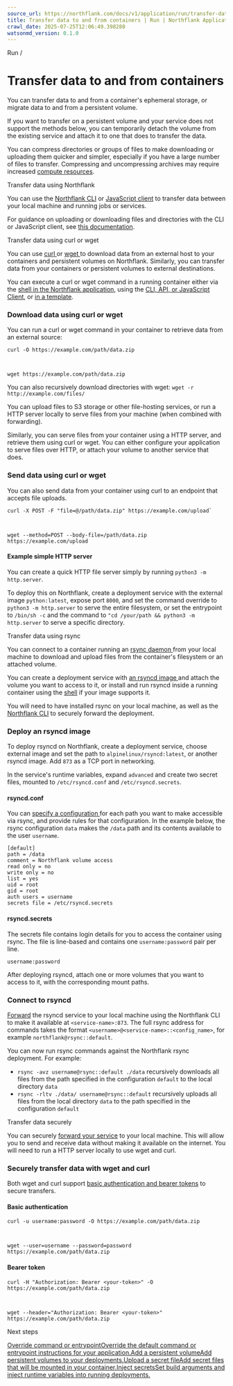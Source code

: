 ```yaml
---
source_url: https://northflank.com/docs/v1/application/run/transfer-data-to-and-from-containers
title: Transfer data to and from containers | Run | Northflank Application docs
crawl_date: 2025-07-25T12:06:49.398280
watsonmd_version: 0.1.0
---
```


Run / 

# Transfer data to and from containers

You can transfer data to and from a container's ephemeral storage, or migrate data to and from a persistent volume.

If you want to transfer on a persistent volume and your service does not support the methods below, you can temporarily detach the volume from the existing service and attach it to one that does to transfer the data.

You can compress directories or groups of files to make downloading or uploading them quicker and simpler, especially if you have a large number of files to transfer. Compressing and uncompressing archives may require increased [compute resources](../scale/scale-cpu-and-memory).

Transfer data using Northflank

You can use the [Northflank CLI](/docs/v1/api/use-the-cli) or [JavaScript client](/docs/v1/api/use-the-javascript-client) to transfer data between your local machine and running jobs or services.

For guidance on uploading or downloading files and directories with the CLI or JavaScript client, see [this documentation](/docs/v1/api/copy-files).

Transfer data using curl or wget

You can use [curl ](https://curl.se/docs/manpage.html) or [wget ](https://www.gnu.org/software/wget/manual/wget.html) to download data from an external host to your containers and persistent volumes on Northflank. Similarly, you can transfer data from your containers or persistent volumes to external destinations.

You can execute a curl or wget command in a running container either via the [shell in the Northflank application](access-running-containers-locally#execute-commands-in-a-container), using the [CLI, API, or JavaScript Client](../../api/execute-command), or [in a template](access-running-containers-locally#execute-commands-in-an-action-node).

### Download data using curl or wget

You can run a curl or wget command in your container to retrieve data from an external source:
    
    
    curl -O https://example.com/path/data.zip
    
    
    
    wget https://example.com/path/data.zip
    

You can also recursively download directories with wget: `wget -r http://example.com/files/`

You can upload files to S3 storage or other file-hosting services, or run a HTTP server locally to serve files from your machine (when combined with forwarding).

Similarly, you can serve files from your container using a HTTP server, and retrieve them using curl or wget. You can either configure your application to serve files over HTTP, or attach your volume to another service that does.

### Send data using curl or wget

You can also send data from your container using curl to an endpoint that accepts file uploads.
    
    
    curl -X POST -F "file=@/path/data.zip" https://example.com/upload`
    
    
    
    wget --method=POST --body-file=/path/data.zip https://example.com/upload
    

#### Example simple HTTP server

You can create a quick HTTP file server simply by running `python3 -m http.server`.

To deploy this on Northflank, create a deployment service with the external image `python:latest`, expose port `8000`, and set the command override to `python3 -m http.server` to serve the entire filesystem, or set the entrypoint to `/bin/sh -c` and the command to `"cd /your/path && python3 -m http.server` to serve a specific directory.

Transfer data using rsync

You can connect to a container running an [rsync daemon ](https://man7.org/linux/man-pages/man1/rsync.1.html) from your local machine to download and upload files from the container's filesystem or an attached volume.

You can create a deployment service with [an rsyncd image ](https://hub.docker.com/r/alpinelinux/rsyncd) and attach the volume you want to access to it, or install and run rsyncd inside a running container using the [shell](access-running-containers-locally#execute-commands-in-a-container) if your image supports it.

You will need to have installed rsync on your local machine, as well as the [Northflank CLI](../../api/use-the-cli) to securely forward the deployment.

### Deploy an rsyncd image

To deploy rsyncd on Northflank, create a deployment service, choose external image and set the path to `alpinelinux/rsyncd:latest`, or another rsyncd image. Add `873` as a TCP port in networking.

In the service's runtime variables, expand `advanced` and create two secret files, mounted to `/etc/rsyncd.conf` and `/etc/rsyncd.secrets`.

#### rsyncd.conf

You can [specify a configuration ](https://www.man7.org/linux/man-pages/man5/rsyncd.conf.5.html) for each path you want to make accessible via rsync, and provide rules for that configuration. In the example below, the rsync configuration `data` makes the `/data` path and its contents available to the user `username`.
    
    
    [default]
    path = /data
    comment = Northflank volume access
    read only = no
    write only = no
    list = yes
    uid = root
    gid = root
    auth users = username
    secrets file = /etc/rsyncd.secrets
    

#### rsyncd.secrets

The secrets file contains login details for you to access the container using rsync. The file is line-based and contains one `username:password` pair per line.
    
    
    username:password
    

After deploying rsyncd, attach one or more volumes that you want to access to it, with the corresponding mount paths.

### Connect to rsyncd

[Forward](../../api/forwarding) the rsyncd service to your local machine using the Northflank CLI to make it available at `<service-name>:873`. The full rsync address for commands takes the format `<username>@<service-name>::<config_name>`, for example `northflank@rsync::default`.

You can now run rsync commands against the Northflank rsync deployment. For example:

  * `rsync -avz username@rsync::default ./data` recursively downloads all files from the path specified in the configuration `default` to the local directory `data`
  * `rsync -rltv ./data/ username@rsync::default` recursively uploads all files from the local directory `data` to the path specified in the configuration `default`



Transfer data securely

You can securely [forward your service](../../api/forwarding) to your local machine. This will allow you to send and receive data without making it available on the internet. You will need to run a HTTP server locally to use wget and curl.

### Securely transfer data with wget and curl

Both wget and curl support [basic authentication and bearer tokens](../network/create-path-based-security-policies#require-credentials) to secure transfers.

#### Basic authentication

    
    
    curl -u username:password -O https://example.com/path/data.zip
    
    
    
    wget --user=username --password=password https://example.com/path/data.zip
    

#### Bearer token

    
    
    curl -H "Authorization: Bearer <your-token>" -O https://example.com/path/data.zip
    
    
    
    wget --header="Authorization: Bearer <your-token>" https://example.com/path/data.zip
    

Next steps

[Override command or entrypointOverride the default command or entrypoint instructions for your application.](/docs/v1/application/run/override-command-entrypoint)[Add a persistent volumeAdd persistent volumes to your deployments.](/docs/v1/application/databases-and-persistence/add-a-volume)[Upload a secret fileAdd secret files that will be mounted in your container.](/docs/v1/application/secure/upload-secret-files)[Inject secretsSet build arguments and inject runtime variables into running deployments.](/docs/v1/application/secure/inject-secrets)